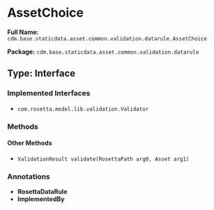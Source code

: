 # AssetChoice

**Full Name:** `cdm.base.staticdata.asset.common.validation.datarule.AssetChoice`

**Package:** `cdm.base.staticdata.asset.common.validation.datarule`

## Type: Interface

### Implemented Interfaces

- `com.rosetta.model.lib.validation.Validator`

### Methods

#### Other Methods

- `ValidationResult validate(RosettaPath arg0, Asset arg1)`

### Annotations

- **RosettaDataRule**
- **ImplementedBy**

